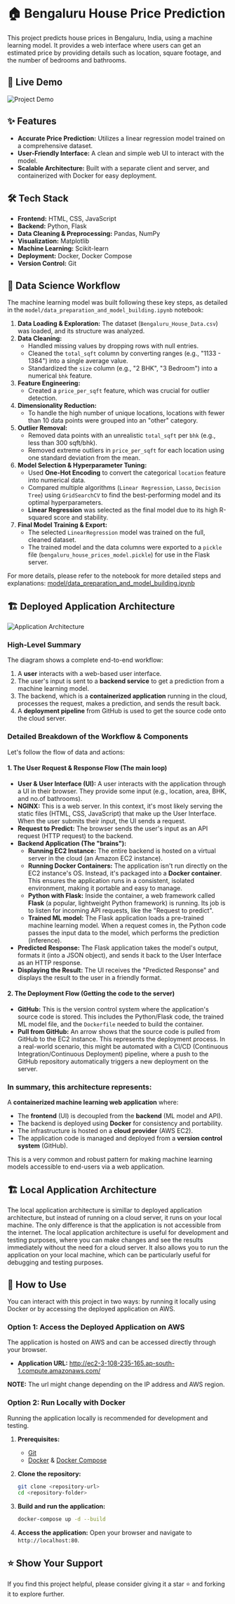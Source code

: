 # 🏠 Bengaluru House Price Prediction

This project predicts house prices in Bengaluru, India, using a machine learning model. It provides a web interface where users can get an estimated price by providing details such as location, square footage, and the number of bedrooms and bathrooms.

## 🎥 Live Demo
![Project Demo](demo/demo-gif.gif)

## ✨ Features

- **Accurate Price Prediction:** Utilizes a linear regression model trained on a comprehensive dataset.
- **User-Friendly Interface:** A clean and simple web UI to interact with the model.
- **Scalable Architecture:** Built with a separate client and server, and containerized with Docker for easy deployment.

## 🛠️ Tech Stack

- **Frontend:** HTML, CSS, JavaScript
- **Backend:** Python, Flask
- **Data Cleaning & Preprocessing:** Pandas, NumPy
- **Visualization:** Matplotlib
- **Machine Learning:** Scikit-learn
- **Deployment:** Docker, Docker Compose
- **Version Control:** Git

## 🧪 Data Science Workflow

The machine learning model was built following these key steps, as detailed in the `model/data_preparation_and_model_building.ipynb` notebook:

1.  **Data Loading & Exploration:** The dataset (`Bengaluru_House_Data.csv`) was loaded, and its structure was analyzed.
2.  **Data Cleaning:**
    - Handled missing values by dropping rows with null entries.
    - Cleaned the `total_sqft` column by converting ranges (e.g., "1133 - 1384") into a single average value.
    - Standardized the `size` column (e.g., "2 BHK", "3 Bedroom") into a numerical `bhk` feature.
3.  **Feature Engineering:**
    - Created a `price_per_sqft` feature, which was crucial for outlier detection.
4.  **Dimensionality Reduction:**
    - To handle the high number of unique locations, locations with fewer than 10 data points were grouped into an "other" category.
5.  **Outlier Removal:**
    - Removed data points with an unrealistic `total_sqft` per `bhk` (e.g., less than 300 sqft/bhk).
    - Removed extreme outliers in `price_per_sqft` for each location using one standard deviation from the mean.
6.  **Model Selection & Hyperparameter Tuning:**
    - Used **One-Hot Encoding** to convert the categorical `location` feature into numerical data.
    - Compared multiple algorithms (`Linear Regression`, `Lasso`, `Decision Tree`) using `GridSearchCV` to find the best-performing model and its optimal hyperparameters.
    - **Linear Regression** was selected as the final model due to its high R-squared score and stability.
7.  **Final Model Training & Export:**
    - The selected `LinearRegression` model was trained on the full, cleaned dataset.
    - The trained model and the data columns were exported to a `pickle` file (`bengaluru_house_prices_model.pickle`) for use in the Flask server.

For more details, please refer to the notebook for more detailed steps and explanations:
[model/data_preparation_and_model_building.ipynb](model/data_preparation_and_model_building.ipynb)

## 🏗️ Deployed Application Architecture

![Application Architecture](architecture/deployed%20model.png)

### High-Level Summary

The diagram shows a complete end-to-end workflow:
1.  A **user** interacts with a web-based user interface.
2.  The user's input is sent to a **backend service** to get a prediction from a machine learning model.
3.  The backend, which is a **containerized application** running in the cloud, processes the request, makes a prediction, and sends the result back.
4.  A **deployment pipeline** from GitHub is used to get the source code onto the cloud server.

### Detailed Breakdown of the Workflow & Components

Let's follow the flow of data and actions:

#### 1. The User Request & Response Flow (The main loop)

*   **User & User Interface (UI):** A user interacts with the application through a UI in their browser. They provide some input (e.g., location, area, BHK, and no.of bathrooms).
*   **NGINX:** This is a web server. In this context, it's most likely serving the static files (HTML, CSS, JavaScript) that make up the User Interface. When the user submits their input, the UI sends a request.
*   **Request to Predict:** The browser sends the user's input as an API request (HTTP request) to the backend.
*   **Backend Application (The "brains"):**
    *   **Running EC2 Instance:** The entire backend is hosted on a virtual server in the cloud (an Amazon EC2 instance).
    *   **Running Docker Containers:** The application isn't run directly on the EC2 instance's OS. Instead, it's packaged into a **Docker container**. This ensures the application runs in a consistent, isolated environment, making it portable and easy to manage.
    *   **Python with Flask:** Inside the container, a web framework called **Flask** (a popular, lightweight Python framework) is running. Its job is to listen for incoming API requests, like the "Request to predict".
    *   **Trained ML model:** The Flask application loads a pre-trained machine learning model. When a request comes in, the Python code passes the input data to the model, which performs the prediction (inference).
*   **Predicted Response:** The Flask application takes the model's output, formats it (into a JSON object), and sends it back to the User Interface as an HTTP response.
*   **Displaying the Result:** The UI receives the "Predicted Response" and displays the result to the user in a friendly format.

#### 2. The Deployment Flow (Getting the code to the server)

*   **GitHub:** This is the version control system where the application's source code is stored. This includes the Python/Flask code, the trained ML model file, and the `Dockerfile` needed to build the container.
*   **Pull from GitHub:** An arrow shows that the source code is pulled from GitHub to the EC2 instance. This represents the deployment process. In a real-world scenario, this might be automated with a CI/CD (Continuous Integration/Continuous Deployment) pipeline, where a push to the GitHub repository automatically triggers a new deployment on the server.

### In summary, this architecture represents:

A **containerized machine learning web application** where:
*   The **frontend** (UI) is decoupled from the **backend** (ML model and API).
*   The backend is deployed using **Docker** for consistency and portability.
*   The infrastructure is hosted on a **cloud provider** (AWS EC2).
*   The application code is managed and deployed from a **version control system** (GitHub).

This is a very common and robust pattern for making machine learning models accessible to end-users via a web application.

## 🏗️ Local Application Architecture

The local application architecture is simillar to deployed application architecture, but instead of running on a cloud server, it runs on your local machine. The only difference is that the application is not accessible from the internet. The local application architecture is useful for development and testing purposes, where you can make changes and see the results immediately without the need for a cloud server. It also allows you to run the application on your local machine, which can be particularly useful for debugging and testing purposes.

## 🚀 How to Use

You can interact with this project in two ways: by running it locally using Docker or by accessing the deployed application on AWS.

### Option 1: Access the Deployed Application on AWS

The application is hosted on AWS and can be accessed directly through your browser.

-   **Application URL:** http://ec2-3-108-235-165.ap-south-1.compute.amazonaws.com/

**NOTE:** The url might change depending on the IP address and AWS region.

### Option 2: Run Locally with Docker

Running the application locally is recommended for development and testing.

1.  **Prerequisites:**
    -   [Git](https://git-scm.com/)
    -   [Docker](https://www.docker.com/products/docker-desktop/) & [Docker Compose](https://docs.docker.com/compose/install/)

2.  **Clone the repository:**
    ```bash
    git clone <repository-url>
    cd <repository-folder>
    ```

3.  **Build and run the application:**
    ```bash
    docker-compose up -d --build
    ```

4.  **Access the application:**
    Open your browser and navigate to `http://localhost:80`.


## ⭐ Show Your Support

If you find this project helpful, please consider giving it a star ⭐ and forking it to explore further.
